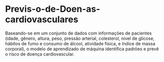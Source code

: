 # Previs-o-de-Doen-as-cardiovasculares
Baseando-se em um conjunto de dados com informações de pacientes (idade, gênero, altura, peso, pressão arterial, colesterol, nível de glicose, hábitos de fumo e consumo de álcool, atividade física, e índice de massa corporal), o modelo de aprendizado de máquina identifica padrões e prevê o risco de doença cardiovascular.
